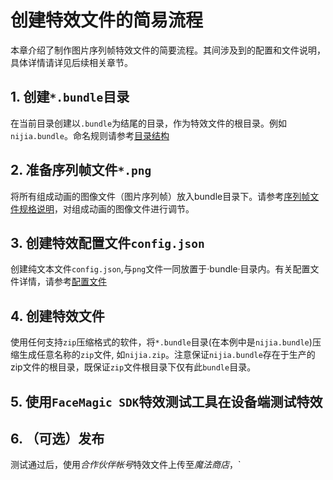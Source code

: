 # 创建特效文件的简易流程

本章介绍了制作图片序列帧特效文件的简要流程。其间涉及到的配置和文件说明，具体详情请详见后续相关章节。

## 1. 创建`*.bundle`目录
在当前目录创建以`.bundle`为结尾的目录，作为特效文件的根目录。例如`nijia.bundle`。命名规则请参考[目录结构](frame-structure.md)
## 2. 准备序列帧文件`*.png`
将所有组成动画的图像文件（图片序列帧）放入bundle目录下。请参考[序列帧文件规格说明](frame-spec.md)，对组成动画的图像文件进行调节。
## 3. 创建特效配置文件`config.json`
创建纯文本文件`config.json`,与`png`文件一同放置于·bundle·目录内。有关配置文件详情，请参考[配置文件](config.md)
## 4. 创建特效文件
使用任何支持`zip`压缩格式的软件，将`*.bundle`目录(在本例中是`nijia.bundle`)压缩生成任意名称的`zip`文件, 如`nijia.zip`。注意保证`nijia.bundle`存在于生产的zip文件的根目录，既保证`zip`文件根目录下仅有此`bundle`目录。
## 5. 使用`FaceMagic SDK`特效测试工具在设备端测试特效
## 6. （可选）发布
测试通过后，使用*合作伙伴帐号*特效文件上传至*魔法商店*，`
